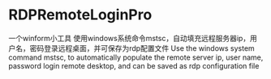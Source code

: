 # RDPRemoteLoginPro
一个winform小工具
使用windows系统命令mstsc，自动填充远程服务器ip，用户名，密码登录远程桌面，并可保存为rdp配置文件
Use the windows system command mstsc, to automatically populate the remote server ip, user name, password login remote desktop, and can be saved as rdp configuration file
